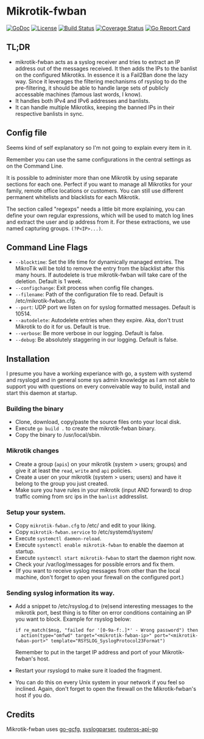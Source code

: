 # Mikrotik-fwban

[![GoDoc](https://godoc.org/github.com/middelink/mikrotik-fwban?status.svg)](https://godoc.org/github.com/middelink/mikrotik-fwban)
[![License](https://img.shields.io/github/license/middelink/mikrotik-fwban.svg)](https://github.com/middelink/mikrotik-fwban/blob/master/LICENSE)
[![Build Status](https://travis-ci.org/middelink/mikrotik-fwban.svg?branch=master)](https://travis-ci.org/middelink/mikrotik-fwban)
[![Coverage Status](https://coveralls.io/repos/github/middelink/mikrotik-fwban/badge.svg?branch=master)](https://coveralls.io/github/middelink/mikrotik-fwban?branch=master)
[![Go Report Card](https://goreportcard.com/badge/github.com/middelink/mikrotik-fwban)](https://goreportcard.com/report/github.com/middelink/mikrotik-fwban)

## TL;DR

* mikrotik-fwban acts as a syslog receiver and tries to extract an IP
  address out of the messages received. It then adds the IPs to the
  banlist on the configured Mikrotiks. In essence it is a Fail2Ban done the
  lazy way. Since it leverages the filtering mechanisms of rsyslog to do the
  pre-filtering, it should be able to handle large sets of publicly
  accessable machines (famous last words, I know).
* It handles both IPv4 and IPv6 addresses and banlists.
* It can handle multiple Mikrotiks, keeping the banned IPs in their
  respective banlists in sync.

## Config file

Seems kind of self explanatory so I'm not going to explain every item
in it.

Remember you can use the same configurations in the central settings
as on the Command Line.

It is possible to administer more than one Mikrotik by using separate
sections for each one. Perfect if you want to manage all Mikrotiks
for your family, remote office locations or customers. You can still
use different permanent whitelists and blacklists for each Mikrotik.

The section called "regexps" needs a little bit more explaining, you
can define your own regular expressions, which will be used to match
log lines and extract the user and ip address from it. For these
extractions, we use named capturing groups. `(?P<IP>...)`.

## Command Line Flags

* `--blocktime`: Set the life time for dynamically managed entries. The
  MikroTik will be told to remove the entry from the blacklist after
  this many hours. If autodelete is true mikrotik-fwban will take care
  of the deletion. Default is 1 week.
* `--configchange`: Exit process when config file changes.
* `--filename`: Path of the configuration file to read. Default is
  /etc/mikrotik-fwban.cfg.
* `--port`: UDP port we listen on for syslog formatted messages.
  Default is 10514.
* `--autodelete`: Autodelete entries when they expire. Aka, don't trust
  Mikrotik to do it for us. Default is true.
* `--verbose`: Be more verbose in our logging. Default is false.
* `--debug`: Be absolutely staggering in our logging. Default is false.

## Installation

I presume you have a working experiance with go, a system with systemd
and rsyslogd and in general some sys admin knowledge as I am not able
to support you with questions on every conveivable way to build, install
and start this daemon at startup.

### Building the binary

* Clone, download, copy/paste the source files onto your local disk.
* Execute `go build .` to create the mikrotik-fwban binary.
* Copy the binary to /usr/local/sbin.

### Mikrotik changes

* Create a group (`apis`) on your mikrotik (system > users; groups) and
  give it at least the `read`, `write` and `api` policies.
* Create a user on your mikrotik (system > users; users) and have it
  belong to the group you just created.
* Make sure you have rules in your mikrotik (input AND forward) to drop
  traffic coming from src ips in the `banlist` addresslist.

### Setup your system.

* Copy `mikrotik-fwban.cfg` to /etc/ and edit to your liking.
* Copy `mikrotik-fwban.service` to /etc/systemd/system/
* Execute `systemctl daemon-reload`.
* Execute `systemctl enable mikrotik-fwban` to enable the daemon at startup.
* Execute `systemctl start mikrotik-fwban` to start the daemon right now.
* Check your /var/log/messages for possible errors and fix them.
* (If you want to receive syslog messages from other than the local machine,
  don't forget to open your firewall on the configured port.)

### Sending syslog information its way.

* Add a snippet to /etc/rsyslog.d to (re)send interesting messages to the
  mikrotik port, best thing is to filter on error conditions containing an
  IP you want to block. Example for rsyslog below:

  ```
  if re_match($msg, "failed for '[0-9a-f:.]*' - Wrong password") then
	action(type="omfwd" target="<mikrotik-fwban-ip>" port="<mikrotik-fwban-port>" template="RSYSLOG_SyslogProtocol23Format")
  ```

  Remember to put in the target IP address and port of your Mikrotik-fwban's
  host.

* Restart your rsyslogd to make sure it loaded the fragment.
* You can do this on every Unix system in your network if you feel so
  inclined. Again, don't forget to open the firewall on the Mikrotik-fwban's
  host if you do.

## Credits

Mikrotik-fwban uses
[go-gcfg](https://github.com/go-gcfg/gcfg/tree/v1),
[syslogparser](github.com/jeromer/syslogparser),
[routeros-api-go](https://github.com/Netwurx/routeros-api-go)


